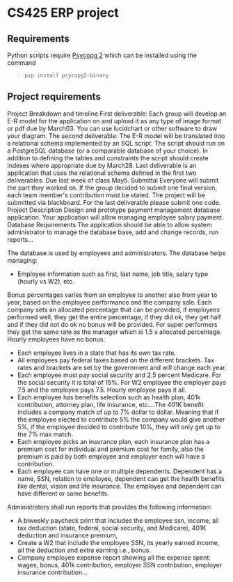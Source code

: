 
# CS425 ERP project

## Requirements

Python scripts require [Psycopg 2](https://www.psycopg.org/) which can be installed using the command

>`pip install psycopg2-binary`

## Project requirements

Project Breakdown and timeline
First deliverable: Each group will develop an E-R model for the application on and upload it as any type of image format or pdf due by March03. You can use lucidchart or other software to draw your
diagram. The second deliverable: The E-R model will be translated into a relational schema implemented by an SQL script. The script should run on a PostgreSQL database (or a comparable database of your choice). In addition to defining the tables and constraints the script should create indexes where appropriate due by March28.
Last deliverable is an application that uses the relational schema defined in the first two deliverables.
Due last week of class May5.
Submittal
Everyone will submit the part they worked on. If the group decided to submit one final version,
each team member's contribution must be stated. The project will be submitted via blackboard. For the
last deliverable please submit one code.
Project Description
Design and prototype payment management database application. Your application will allow managing employee salary payment. 
Database Requirements
The application should be able to allow system administrator to manage the database base, add and change records, run reports…

The database is used by employees and administrators. The database helps managing:
 - Employee information such as first, last name, job title, salary type (hourly vs W2), etc.

Bonus percentages varies from an employee to another also from year to year, based on the employee performance and the company sale. Each company sets an allocated percentage that can be provided, if employees performed well, they get the entire percentage, if they did ok, they get half and if they did not do ok no bonus will be provided. For super performers they get the same rate as the manager which is 1.5 x allocated percentage. Hourly employees have no bonus.
 - Each employee lives in a state that has its own tax rate. 
 - All employees pay federal taxes based on the different brackets. Tax rates and brackets are set by the government and will change each year.
 - Each employee must pay social security and 2.5 percent Medicare. For the social security it is total of 15%. For W2 employee the employer pays 7.5 and the employee pays 7.5. Hourly employee pays it all.
 - Each employee has benefits selection such as health plan, 401k contribution, attorney plan, life insurance, etc.…The 401K benefit includes a company match of up to 7% dollar to dollar. Meaning that if the employee elected to contribute 5% the company would give another 5%, if the employee decided to contribute 10%, they will only get up to the 7% max match.
 - Each employee picks an insurance plan, each insurance plan has a premium cost for individual and premium cost for family, also the premium is paid by both employee and employer each will have a contribution.
 - Each employee can have one or multiple dependents. Dependent has a name, SSN, relation to employee, dependent can get the health benefits like dental, vision and life insurance. The employee and dependent can have different or same benefits.

Administrators shall run reports that provides the following information:
 - A biweekly paycheck print that includes the employee ssn, income, all tax deduction (state, federal, social security, and Medicare), 401K deduction and insurance premium,
 - Create a W2 that include the employee SSN, its yearly earned income, all the deduction and extra earning i.e., bonus.
 - Company employee expense report showing all the expense spent: wages, bonus, 401k contribution, employer SSN contribution, employer insurance contribution…